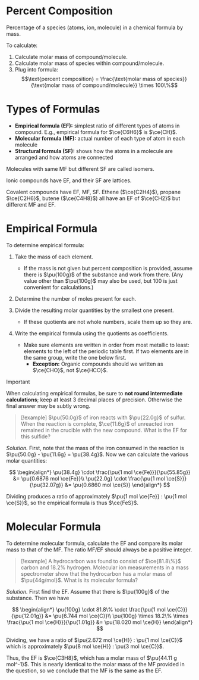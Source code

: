 # Percent Composition

Percentage of a species (atoms, ion, molecule) in a chemical formula by mass.

To calculate:

1. Calculate molar mass of compound/molecule.
2. Calculate molar mass of species within compound/molecule.
3. Plug into formula:
   $$\text{percent composition} = \frac{\text{molar mass of species}}{\text{molar mass of compound/molecule}} \times 100\%$$

# Types of Formulas

- **Empirical formula (EF):** simplest ratio of different types of atoms in compound. E.g., empirical formula for $\ce{C6H6}$ is $\ce{CH}$.
- **Molecular formula (MF):** actual number of each type of atom in each molecule
- **Structural formula (SF):** shows how the atoms in a molecule are arranged and how atoms are connected

Molecules with same MF but different SF are called isomers.

Ionic compounds have EF, and their SF are lattices.

Covalent compounds have EF, MF, SF. Ethene ($\ce{C2H4}$), propane $\ce{C2H6}$, butene ($\ce{C4H8}$) all have an EF of $\ce{CH2}$ but different MF and EF.

# Empirical Formula

To determine empirical formula:

1. Take the mass of each element.
	- If the mass is not given but percent composition is provided, assume there is $\pu{100g}$ of the substance and work from there. (Any value other than $\pu{100g}$ may also be used, but $100$ is just convenient for calculations.)

2. Determine the number of moles present for each.

4. Divide the resulting molar quantities by the smallest one present.
	- If these quotients are not whole numbers, scale them up so they are.

5. Write the empirical formula using the quotients as coefficients.
	- Make sure elements are written in order from most metallic to least: elements to the left of the periodic table first. If two elements are in the same group, write the one below first.
		- **Exception:** Organic compounds should we written as $\ce{CHO}$, not $\ce{HCO}$.

> [!important]
> When calculating empirical formulas, be sure to **not round intermediate calculations**; keep at least 3 decimal places of precision. Otherwise the final answer may be subtly wrong.

> [!example]
>  $\pu{50.0g}$ of iron reacts with $\pu{22.0g}$ of sulfur. When the reaction is complete, $\ce{11.6g}$ of unreacted iron remained in the crucible with the new compound. What is the EF for this sulfide?

_Solution._ First, note that the mass of the iron consumed in the reaction is $\pu{50.0g} - \pu{11.6g} = \pu{38.4g}$. Now we can calculate the various molar quantities:

$$
\begin{align*}
\pu{38.4g} \cdot \frac{\pu{1 mol \ce{Fe}}}{\pu{55.85g}} &= \pu{0.6876 mol \ce{Fe}}\\
\pu{22.0g} \cdot \frac{\pu{1 mol \ce{S}}}{\pu{32.07g}} &= \pu{0.6860 mol \ce{S}}
\end{align*}
$$

Dividing produces a ratio of approximately $\pu{1 mol \ce{Fe}} : \pu{1 mol \ce{S}}$, so the empirical formula is thus $\ce{FeS}$.

# Molecular Formula

To determine molecular formula, calculate the EF and compare its molar mass to that of the MF. The ratio MF/EF should always be a positive integer.

> [!example]
> A hydrocarbon was found to consist of $\ce{81.8\%}$ carbon and $18.2\%$ hydrogen. Molecular ion measurements in a mass spectrometer show that the hydrocarbon has a molar mass of $\pu{44g/mol}$. What is its molecular formula?
>

_Solution._ First find the EF. Assume that there is $\pu{100g}$ of the substance. Then we have

$$
\begin{align*}
\pu{100g} \cdot 81.8\% \cdot \frac{\pu{1 mol \ce{C}}}{\pu{12.01g}} &= \pu{6.744 mol \ce{C}}\\
\pu{100g} \times 18.2\% \times \frac{\pu{1 mol \ce{H}}}{\pu{1.01g}} &= \pu{18.020 mol \ce{H}}
\end{align*}
$$

Dividing, we have a ratio of $\pu{2.672 mol \ce{H}} : \pu{1 mol \ce{C}}$ which is approximately $\pu{8 mol \ce{H}} : \pu{3 mol \ce{C}}$.

Thus, the EF is $\ce{C3H8}$, which has a molar mass of $\pu{44.11 g mol^-1}$. This is nearly identical to the molar mass of the MF provided in the question, so we conclude that the MF is the same as the EF.
